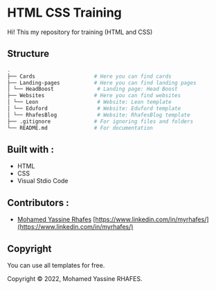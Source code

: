 # HTML CSS Training
Hi!
This my repository for training (HTML and CSS)

## Structure 

```bash
.
├── Cards                   # Here you can find cards
├── Landing-pages           # Here you can find landing pages
│ └── HeadBoost              # Landing page: Head Boost 
├── Websites                # Here you can find websites
│ └── Leon                   # Website: Leon template
│ └── Eduford                # Website: Eduford template
│ └── RhafesBlog             # Website: RhafesBlog template
├── .gitignore              # For ignoring files and folders
└── README.md               # For documentation
```

## Built with :

- HTML
- CSS
- Visual Stdio Code

## Contributors :

-  [Mohamed Yassine Rhafes](https://www.linkedin.com/in/myrhafes/) [https://www.linkedin.com/in/myrhafes/](https://www.linkedin.com/in/myrhafes/)

## Copyright

You can use all templates for free.

Copyright © 2022, Mohamed Yassine RHAFES.

